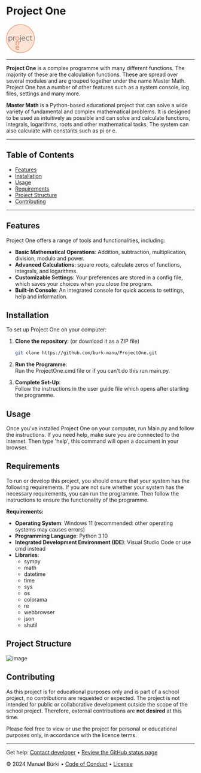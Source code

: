 # Project One

![picture](appdata/icons/ProjectOneIcon.png)

---

**Project One** is a complex programme with many different functions. The majority of these are the calculation functions. These are spread over several modules and are grouped together under the name Master Math. Project One has a number of other features such as a system console, log files, settings and many more.

**Master Math** is a Python-based educational project that can solve a wide variety of fundamental and complex mathematical problems. It is designed to be used as intuitively as possible and can solve and calculate functions, integrals, logarithms, roots and other mathematical tasks. The system can also calculate with constants such as pi or e.

---

## Table of Contents
- [Features](#features)
- [Installation](#installation)
- [Usage](#usage)
- [Requirements](#requirements)
- [Project Structure](#project-structure)
- [Contributing](#contributing)

---

## Features

Project One offers a range of tools and functionalities, including:
- **Basic Mathematical Operations**: Addition, subtraction, multiplication, division, modulo and power.
- **Advanced Calculations**: square roots, calculate zeros of functions, integrals, and logarithms.
- **Customizable Settings**: Your preferences are stored in a config file, which saves your choices when you close the program.
- **Built-in Console**: An integrated console for quick access to settings, help and information.

## Installation

To set up Project One on your computer:

1. **Clone the repository**:
   (or download it as a ZIP file)
   ```bash
   git clone https://github.com/burk-manu/ProjectOne.git

3. **Run the Programme**:  
   Run the ProjectOne.cmd file or if you can't do this run main.py.
   
4. **Complete Set-Up**:  
Follow the instructions in the user guide file which opens after starting the programme.

## Usage
Once you've installed Project One on your computer, run Main.py and follow the instructions.
If you need help, make sure you are connected to the internet.
Then type 'help', this command will open a document in your browser.

## Requirements
To run or develop this project, you should ensure that your system has the following requirements.
If you are not sure whether your system has the necessary requirements, you can run the programme. Then follow the instructions to ensure the functionality of the programme.

**Requirements:**
- **Operating System**: Windows 11 (recommended: other operating systems may causes errors)
- **Programming Language**: Python 3.10
- **Integrated Development Environment (IDE)**: Visual Studio Code or use cmd instead
- **Libraries**:
  - sympy
  - math
  - datetime
  - time
  - sys
  - os
  - colorama
  - re
  - webbrowser
  - json
  - shutil

## Project Structure
![image](appdata/icons/architecture.png)

## Contributing
As this project is for educational purposes only and is part of a school project, no contributions are requested or expected. The project is not intended for public or collaborative development outside the scope of the school project. Therefore, external contributions are **not desired** at this time.

Please feel free to view or use the project for personal or educational purposes only, in accordance with the licence terms.


<footer>

---

Get help: [Contact developer](mailto:ProjectOne@gmx.ch) &bull; [Review the GitHub status page](https://www.githubstatus.com/)

&copy; 2024 Manuel Bürki &bull; [Code of Conduct](https://www.contributor-covenant.org/version/2/1/code_of_conduct/code_of_conduct.md) &bull; [License](LICENSE.md)

</footer>